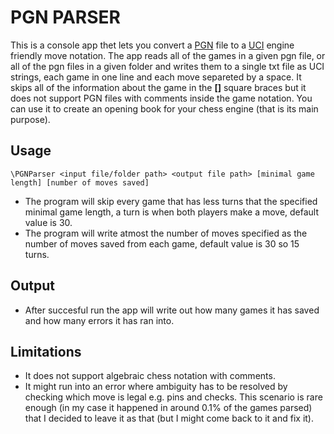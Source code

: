 # PGN PARSER

This is a console app thet lets you convert a [PGN](https://en.wikipedia.org/wiki/Portable_Game_Notation) file to a [UCI](https://en.wikipedia.org/wiki/Universal_Chess_Interface) engine friendly move notation.
The app reads all of the games in a given pgn file, or all of the pgn files in a given folder and writes them to a single txt file as UCI strings, each game in one line and each move separeted by a space.
It skips all of the information about the game in the **[]** square braces but it does not support PGN files with comments inside the game notation.
You can use it to create an opening book for your chess engine (that is its main purpose).

## Usage
`\PGNParser <input file/folder path> <output file path> [minimal game length] [number of moves saved]`
- The program will skip every game that has less turns that the specified minimal game length, a turn is when both players make a move, default value is 30.
- The program will write atmost the number of moves specified as the number of moves saved from each game, default value is 30 so 15 turns.

## Output
- After succesful run the app will write out how many games it has saved and how many errors it has ran into.

## Limitations
- It does not support algebraic chess notation with comments.
- It might run into an error where ambiguity has to be resolved by checking which move is legal e.g. pins and checks. This scenario is rare enough (in my case it happened in around 0.1% of the games parsed) that I decided to leave it as that (but I might come back to it and fix it).
